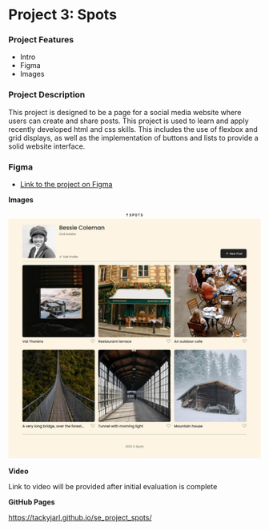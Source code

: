 # Project 3: Spots

### Project Features

- Intro
- Figma
- Images

### Project Description

This project is designed to be a page for a social media website where users can create and share posts. This project is used to learn and apply recently developed html and css skills. This includes the use of flexbox and grid displays, as well as the implementation of buttons and lists to provide a solid website interface.

### Figma

- [Link to the project on Figma](https://www.figma.com/file/BBNm2bC3lj8QQMHlnqRsga/Sprint-3-Project-%E2%80%94-Spots?type=design&node-id=2%3A60&mode=design&t=afgNFybdorZO6cQo-1)

**Images**

![alt text](/images/spots-app-1440px.jpg)

**Video**

Link to video will be provided after initial evaluation is complete

**GitHub Pages**

https://tackyjarl.github.io/se_project_spots/
